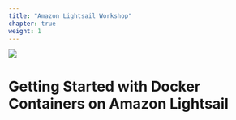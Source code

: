 ```yaml
---
title: "Amazon Lightsail Workshop"
chapter: true
weight: 1
---
```


![](./images/amazon-lightsail.jpg?width=100pc)


# Getting Started with Docker Containers on Amazon Lightsail
